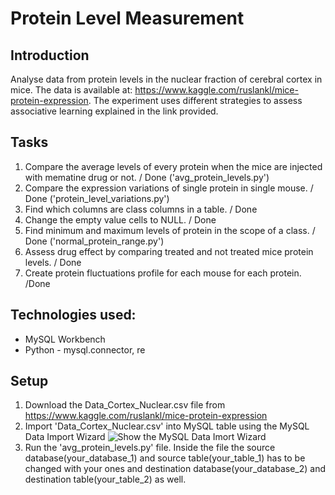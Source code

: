 # Protein Level Measurement

## Introduction
Analyse data from protein levels in the nuclear fraction of cerebral cortex in mice. The data is available at: https://www.kaggle.com/ruslankl/mice-protein-expression. The experiment uses different strategies to assess associative learning explained in the link provided. 

## Tasks

1. Compare the average levels of every protein when the mice are injected with mematine drug or not. / Done ('avg_protein_levels.py')
2. Compare the expression variations of single protein in single mouse. / Done ('protein_level_variations.py')
3. Find which columns are class columns in a table. / Done
4. Change the empty value cells to NULL. / Done
5. Find minimum and maximum levels of protein in the scope of a class. / Done ('normal_protein_range.py')
6. Assess drug effect by comparing treated and not treated mice protein levels. / Done
7. Create protein fluctuations profile for each mouse for each protein. /Done

## Technologies used:

* MySQL Workbench
* Python - mysql.connector, re

## Setup

1. Download the Data_Cortex_Nuclear.csv file from https://www.kaggle.com/ruslankl/mice-protein-expression
2. Import 'Data_Cortex_Nuclear.csv' into MySQL table using the MySQL Data Import Wizard
![Show the MySQL Data Imort Wizard](https://user-images.githubusercontent.com/47303660/75633122-348f9c80-5bfa-11ea-8701-0c26302119f3.jpg)
3. Run the 'avg_protein_levels.py' file. Inside the file the source database(your_database_1) and source table(your_table_1) has to be changed with your ones and destination database(your_database_2) and destination table(your_table_2) as well.
